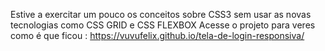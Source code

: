 Estive a exercitar um pouco os conceitos sobre CSS3 sem usar as novas tecnologias como CSS GRID e CSS FLEXBOX
Acesse o projeto para veres como é que ficou : https://vuvufelix.github.io/tela-de-login-responsiva/
